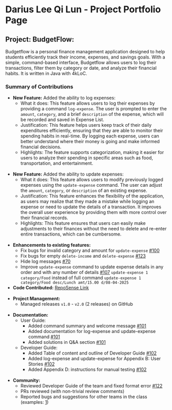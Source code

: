 # Darius Lee Qi Lun - Project Portfolio Page

## Project: BudgetFlow: 
Budgetflow is a personal finance management application designed to help students efficiently track their income,
expenses, and savings goals. With a simple, command-based interface, Budgetflow allows users to log their transactions,
filter them by category or date, and analyze their financial habits. It is written in Java with 4kLoC.

### Summary of Contributions
* __New Feature:__ Added the ability to log expenses:
    * What it does: This feature allows users to log their expenses by providing a command `log-expense`. The user is 
  prompted to enter the `amount`, `category`, and a brief `description` of the expense, which will be recorded and saved
  in Expense List.
    * Justification: This feature helps users keep track of their daily expenditures efficiently, ensuring that they are
  able to monitor their spending habits in real-time. By logging each expense, users can better understand where their
  money is going and make informed financial decisions.
    * Highlights: The feature supports categorization, making it easier for users to analyze their spending in specific
  areas such as food, transportation, and entertainment.
    <br>
* __New Feature:__ Added the ability to update expenses:
    * What it does: This feature allows users to modify previously logged expenses using the `update-expense` command.
  The user can adjust the `amount`, `category`, or `description` of an existing expense.
    * Justification: This feature enhances the flexibility of the application, as users may realize that they made a
  mistake while logging an expense or need to update the details of a transaction. It improves the overall user
  experience by providing them with more control over their financial records.
    * Highlights: This feature ensures that users can easily make adjustments to their finances without the need to
  delete and re-enter entire transactions, which can be cumbersome.
    <br>
* __Enhancements to existing features:__
    * Fix bugs for invalid category and amount for `update-expense` [#100](https://github.com/AY2425S2-CS2113-T11a-1/tp/pull/100)
    * Fix bugs for empty `delete-income` and `delete-expense` [#123](https://github.com/AY2425S2-CS2113-T11a-1/tp/pull/123)
    * Hide log messages [#70](https://github.com/AY2425S2-CS2113-T11a-1/tp/pull/70)
    * Improve `update-expense` command to update expense details in any order and with any number of details [#107](https://github.com/AY2425S2-CS2113-T11a-1/tp/pull/107)
    `update-expense 1 category/Food` instead of full command `update-expense 1 category/Food desc/Lunch amt/15.00 d/08-04-2025`
* __Code Contributed:__ [RepoSense Link](https://nus-cs2113-ay2425s2.github.io/tp-dashboard/?search=Darius&sort=groupTitle&sortWithin=title&timeframe=commit&mergegroup=&groupSelect=groupByRepos&breakdown=true&checkedFileTypes=docs~functional-code~test-code~other&since=2025-02-21)
    <br><br>
* __Project Management:__
    * Managed releases `v1.0` - `v2.0` (2 releases) on GitHub
    <br>
* __Documentation:__
    * User Guide:
        * Added command summary and welcome message [#101](https://github.com/AY2425S2-CS2113-T11a-1/tp/pull/101)
        * Added documentation for log-expense and update-expense command [#101](https://github.com/AY2425S2-CS2113-T11a-1/tp/pull/101)
        * Added solutions in Q&A section [#101](https://github.com/AY2425S2-CS2113-T11a-1/tp/pull/101)
    * Developer Guide:
        * Added Table of content and outline of Developer Guide [#102](https://github.com/AY2425S2-CS2113-T11a-1/tp/pull/102)
        * Added log-expense and update-expense for Appendix B: User Stories [#102](https://github.com/AY2425S2-CS2113-T11a-1/tp/pull/102)
        * Added Appendix D: instructions for manual testing [#102](https://github.com/AY2425S2-CS2113-T11a-1/tp/pull/102)
    <br>
* __Community:__ 
    * Reviewed Developer Guide of the team and fixed format error [#122](https://github.com/AY2425S2-CS2113-T11a-1/tp/pull/122)
    * PRs reviewed (with non-trivial review comments)
    * Reported bugs and suggestions for other teams in the class (examples: [1](https://github.com/dariusyawningwhiz/catcher-smoke-test/issues/1))
